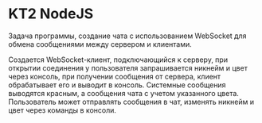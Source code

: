 # KT2 NodeJS

Задача программы, создание чата с использованием WebSocket для обмена сообщениями между сервером и клиентами.

Создается WebSocket-клиент, подключающийся к серверу,
при открытии соединения у пользователя запрашивается никнейм и цвет через консоль,
при получении сообщения от сервера, клиент обрабатывает его и выводит в консоль. Системные сообщения выводятся красным, а сообщения чата с учетом указанного цвета.
Пользователь может отправлять сообщения в чат, изменять никнейм и цвет через команды в консоли.